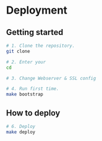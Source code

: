 ﻿# Deployment

## Getting started

```bash
# 1. Clone the repository.
git clone 

# 2. Enter your 
cd 

# 3. Change Webserver & SSL config

# 4. Run first time.
make bootstrap
```

## How to deploy

```bash
# 6. Deploy
make deploy

```

